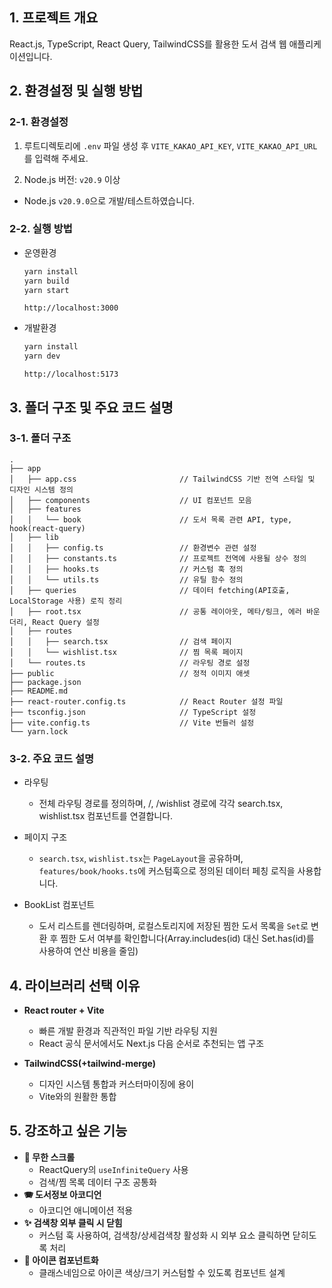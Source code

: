## 1. 프로젝트 개요

React.js, TypeScript, React Query, TailwindCSS를 활용한 도서 검색 웹 애플리케이션입니다.

## 2. 환경설정 및 실행 방법

### 2-1. 환경설정

1. 루트디렉토리에 `.env` 파일 생성 후 `VITE_KAKAO_API_KEY`, `VITE_KAKAO_API_URL`를 입력해 주세요.

2. Node.js 버전: `v20.9` 이상

- Node.js `v20.9.0`으로 개발/테스트하였습니다.

### 2-2. 실행 방법

- 운영환경

  ```bash
  yarn install
  yarn build
  yarn start
  ```

  `http://localhost:3000`

- 개발환경

  ```bash
  yarn install
  yarn dev
  ```

  `http://localhost:5173`

## 3. 폴더 구조 및 주요 코드 설명

### 3-1. 폴더 구조

```
.
├── app
│   ├── app.css                       // TailwindCSS 기반 전역 스타일 및 디자인 시스템 정의
│   ├── components                    // UI 컴포넌트 모음
│   ├── features
│   │   └── book                      // 도서 목록 관련 API, type, hook(react-query)
│   ├── lib
│   │   ├── config.ts                 // 환경변수 관련 설정
│   │   ├── constants.ts              // 프로젝트 전역에 사용될 상수 정의
│   │   ├── hooks.ts                  // 커스텀 훅 정의
│   │   └── utils.ts                  // 유틸 함수 정의
│   ├── queries                       // 데이터 fetching(API호출, LocalStorage 사용) 로직 정리
│   ├── root.tsx                      // 공통 레이아웃, 메타/링크, 에러 바운더리, React Query 설정
│   ├── routes
│   │   ├── search.tsx                // 검색 페이지
│   │   └── wishlist.tsx              // 찜 목록 페이지
│   └── routes.ts                     // 라우팅 경로 설정
├── public                            // 정적 이미지 애셋
├── package.json
├── README.md
├── react-router.config.ts            // React Router 설정 파일
├── tsconfig.json                     // TypeScript 설정
├── vite.config.ts                    // Vite 번들러 설정
└── yarn.lock
```

### 3-2. 주요 코드 설명

- 라우팅

  - 전체 라우팅 경로를 정의하며, /, /wishlist 경로에 각각 search.tsx, wishlist.tsx 컴포넌트를 연결합니다.

- 페이지 구조

  - `search.tsx`, `wishlist.tsx`는 `PageLayout`을 공유하며, `features/book/hooks.ts`에 커스텀훅으로 정의된 데이터 페칭 로직을 사용합니다.

- BookList 컴포넌트
  - 도서 리스트를 렌더링하며, 로컬스토리지에 저장된 찜한 도서 목록을 `Set`로 변환 후 찜한 도서 여부를 확인합니다(Array.includes(id) 대신 Set.has(id)를 사용하여 연산 비용을 줄임)

## 4. 라이브러리 선택 이유

- **React router + Vite**

  - 빠른 개발 환경과 직관적인 파일 기반 라우팅 지원
  - React 공식 문서에서도 Next.js 다음 순서로 추천되는 앱 구조

- **TailwindCSS(+tailwind-merge)**
  - 디자인 시스템 통합과 커스터마이징에 용이
  - Vite와의 원활한 통합

## 5. 강조하고 싶은 기능

- **🔄 무한 스크롤**
  - ReactQuery의 `useInfiniteQuery` 사용
  - 검색/찜 목록 데이터 구조 공통화
- **🪗 도서정보 아코디언**
  - 아코디언 애니메이션 적용
- **✨ 검색창 외부 클릭 시 닫힘**
  - 커스텀 훅 사용하여, 검색창/상세검색창 활성화 시 외부 요소 클릭하면 닫히도록 처리
- **🎨 아이콘 컴포넌트화**
  - 클래스네임으로 아이콘 색상/크기 커스텀할 수 있도록 컴포넌트 설계
